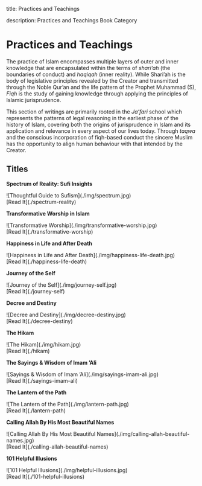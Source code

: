 title: Practices and Teachings

description: Practices and Teachings Book Category

# Practices and Teachings

The practice of Islam encompasses multiple layers of outer and inner knowledge that are encapsulated within the terms of _shari‘ah_ (the boundaries of conduct) and _haqiqah_ (inner reality). While Shari’ah is the body of legislative principles revealed by the Creator and transmitted through the Noble Qur’an and the life pattern of the Prophet Muhammad (S), _Fiqh_ is the study of gaining knowledge through applying the principles of Islamic jurisprudence.

This section of writings are primarily rooted in the _Ja’fari_ school which represents the patterns of legal reasoning in the earliest phase of the history of Islam, covering both the origins of jurisprudence in Islam and its application and relevance in every aspect of our lives today. Through _taqwa_ and the conscious incorporation of fiqh-based conduct the sincere Muslim has the opportunity to align human behaviour with that intended by the Creator.

## Titles

<div markdown="1" class="card book sidebar center gemoji center-content">

**Spectrum of Reality: Sufi Insights**

<div markdown="2" class="book-image">
![Thoughtful Guide to Sufism](./img/spectrum.jpg)
</div>

<div markdown="3" class="book-link">
[Read It](./spectrum-reality)
</div>

</div>

<div markdown="1" class="card book sidebar center gemoji center-content">

**Transformative Worship in Islam**

<div markdown="2" class="book-image">
![Transformative Worship](./img/transformative-worship.jpg)
</div>

<div markdown="3" class="book-link">
[Read It](./transformative-worship)
</div>

</div>

<div markdown="1" class="card book sidebar center gemoji center-content">

**Happiness in Life and After Death**

<div markdown="2" class="book-image">
![Happiness in Life and After Death](./img/happiness-life-death.jpg)
</div>

<div markdown="3" class="book-link">
[Read It](./happiness-life-death)
</div>

</div>

<div markdown="1" class="card book sidebar center gemoji center-content">

**Journey of the Self**

<div markdown="2" class="book-image">
![Journey of the Self](./img/journey-self.jpg)
</div>

<div markdown="3" class="book-link">
[Read It](./journey-self)
</div>

</div>

<div markdown="1" class="card book sidebar center gemoji center-content">

**Decree and Destiny**

<div markdown="2" class="book-image">
![Decree and Destiny](./img/decree-destiny.jpg)
</div>

<div markdown="3" class="book-link">
[Read It](./decree-destiny)
</div>

</div>

<div markdown="1" class="card book sidebar center gemoji center-content">

**The Hikam**

<div markdown="2" class="book-image">
![The Hikam](./img/hikam.jpg)
</div>

<div markdown="3" class="book-link">
[Read It](./hikam)
</div>

</div>

<div markdown="1" class="card book sidebar center gemoji center-content">

**The Sayings & Wisdom of Imam ’Ali**

<div markdown="2" class="book-image">
![Sayings & Wisdom of Imam ’Ali](./img/sayings-imam-ali.jpg)
</div>

<div markdown="3" class="book-link">
[Read It](./sayings-imam-ali)
</div>

</div>

<div markdown="1" class="card book sidebar center gemoji center-content">

**The Lantern of the Path**

<div markdown="2" class="book-image">
![The Lantern of the Path](./img/lantern-path.jpg)
</div>

<div markdown="3" class="book-link">
[Read It](./lantern-path)
</div>

</div>

<div markdown="1" class="card book sidebar center gemoji center-content">

**Calling Allah By His Most Beautiful Names**

<div markdown="2" class="book-image">
![Calling Allah By His Most Beautiful Names](./img/calling-allah-beautiful-names.jpg)
</div>

<div markdown="3" class="book-link">
[Read It](./calling-allah-beautiful-names)
</div>

</div>

<div markdown="1" class="card book sidebar center gemoji center-content">

**101 Helpful Illusions**

<div markdown="2" class="book-image">
![101 Helpful Illusions](./img/helpful-illusions.jpg)
</div>

<div markdown="3" class="book-link">
[Read It](./101-helpful-illusions)
</div>

</div>


